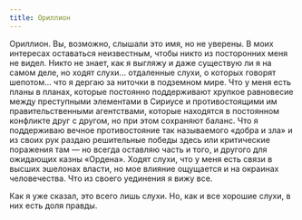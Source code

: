 ```yaml
---
title: Ориллион
---
```


Ориллион. Вы, возможно, слышали это имя, но не уверены. В моих интересах оставаться неизвестным, чтобы никто из посторонних меня не видел. Никто не знает, как я выгляжу и даже существую ли я на самом деле, но ходят слухи... отдаленные слухи, о которых говорят шепотом... что я дергаю за ниточки в подземном мире. Что у меня есть планы в планах, которые постоянно поддерживают хрупкое равновесие между преступными элементами в Сириусе и противостоящими им правительственными агентствами, которые находятся в постоянном конфликте друг с другом, но при этом сохраняют баланс. Что я поддерживаю вечное противостояние так называемого «добра и зла» и из своих рук раздаю решительные победы здесь или критические поражения там — но всегда оставляю часть и того, и другого для ожидающих казны «Ордена». Ходят слухи, что у меня есть связи в высших эшелонах власти, но мое влияние ощущается и на окраинах человечества. Что из своего уединения я вижу все.

Как я уже сказал, это всего лишь слухи. Но, как и все хорошие слухи, в них есть доля правды.
